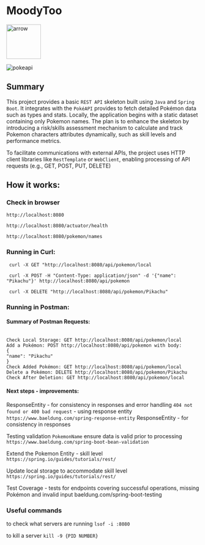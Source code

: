 # MoodyToo

<img width="90" alt="arrow" src="https://user-images.githubusercontent.com/19231569/213458967-d77d1ede-cbb8-4cda-8d58-7ac2a1c70503.png">

![pokeapi](https://github.com/user-attachments/assets/ac7ca92b-a4db-437f-b42c-a07c885872e7)


## Summary

This project provides a basic `REST API` skeleton built using `Java` and `Spring Boot`. It integrates with the 
`PokéAPI` provides to fetch detailed Pokémon data such as types and stats. Locally, the application begins with a 
static dataset
containing only Pokemon names. The plan is to enhance the skeleton by introducing a risk/skills
assessment mechanism to calculate and track Pokemon characters attributes dynamically, such as skill levels and 
performance metrics. 

To facilitate communications with external APIs, the project uses  HTTP client libraries like `RestTemplate` or 
`WebClient`, enabling processing of API requests (e.g., GET, POST, PUT, DELETE) 



## How it works: 
### **Check in browser**

```
http://localhost:8080
```

```
http://localhost:8080/actuator/health
```

```
http://localhost:8080/pokemon/names
```


### **Running in Curl**:

```
 curl -X GET "http://localhost:8080/api/pokemon/local
```

```
 curl -X POST -H "Content-Type: application/json" -d '{"name": "Pikachu"}' http://localhost:8080/api/pokemon
```

```
 curl -X DELETE "http://localhost:8080/api/pokemon/Pikachu"
```
### **Running in Postman**:

#### Summary of Postman Requests:
```

Check Local Storage: GET http://localhost:8080/api/pokemon/local
Add a Pokémon: POST http://localhost:8080/api/pokemon with body:
{
"name": "Pikachu"
}
Check Added Pokémon: GET http://localhost:8080/api/pokemon/local
Delete a Pokémon: DELETE http://localhost:8080/api/pokemon/Pikachu
Check After Deletion: GET http://localhost:8080/api/pokemon/local

```

#### Next steps - improvements:

ResponseEntity - for consistency in responses and error handling `404 not found or 400 bad request` - 
using response entity `https://www.baeldung.com/spring-response-entity`
ResponseEntity - for consistency in responses

Testing validation `PokemonName` ensure data is valid prior to processing 
`https://www.baeldung.com/spring-boot-bean-validation`

Extend the Pokemon Entity - skill level `https://spring.io/guides/tutorials/rest/`

Update local storage to accommodate skill level `https://spring.io/guides/tutorials/rest/`

Test Coverage - tests for endpoints covering successful operations, missing Pokémon and 
invalid input baeldung.com/spring-boot-testing

### Useful commands

to check what servers are running `lsof -i :8080`

to kill a server `kill -9 {PID NUMBER}`


